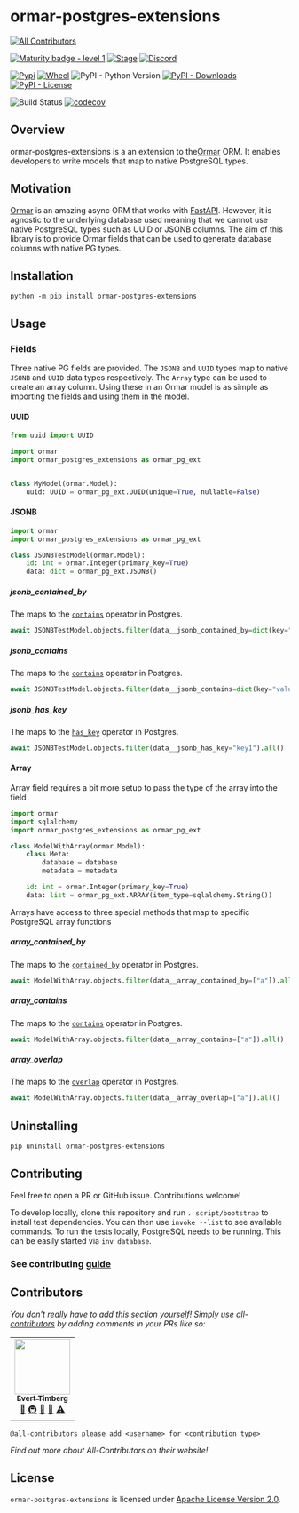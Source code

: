 # ormar-postgres-extensions
<!-- ALL-CONTRIBUTORS-BADGE:START - Do not remove or modify this section -->
[![All Contributors](https://img.shields.io/badge/all_contributors-1-orange.svg?style=flat-square)](#contributors-)
<!-- ALL-CONTRIBUTORS-BADGE:END -->
[![Maturity badge - level 1](https://img.shields.io/badge/Maturity-Level%201%20--%20New%20Project-yellow.svg)](https://github.com/tophat/getting-started/blob/master/scorecard.md) [![Stage](https://img.shields.io/pypi/status/ormar-postgres-extensions)](https://pypi.org/project/ormar-postgres-extensions/) [![Discord](https://img.shields.io/discord/809577721751142410?label=community%20chat)](https://discord.gg/YhK3GFcZrk)

[![Pypi](https://img.shields.io/pypi/v/ormar-postgres-extensions)](https://pypi.org/project/ormar-postgres-extensions/) [![Wheel](https://img.shields.io/pypi/wheel/ormar-postgres-extensions)](https://pypi.org/project/ormar-postgres-extensions/) ![PyPI - Python Version](https://img.shields.io/pypi/pyversions/ormar-postgres-extensions) [![PyPI - Downloads](https://img.shields.io/pypi/dm/ormar-postgres-extensions)](https://pypi.org/project/ormar-postgres-extensions/) [![PyPI - License](https://img.shields.io/pypi/l/ormar-postgres-extensions)](./LICENSE)

![Build Status](https://github.com/tophat/ormar-postgres-extensions/workflows/Ormar%20Postgres%20Extensions%20CICD/badge.svg) [![codecov](https://codecov.io/gh/tophat/ormar-postgres-extensions/branch/main/graph/badge.svg)](https://codecov.io/gh/tophat/ormar-postgres-extensions)

## Overview

ormar-postgres-extensions is a an extension to the[Ormar](https://github.com/collerek/ormar) ORM. It enables developers to write models that map to native PostgreSQL types.

## Motivation

[Ormar](https://github.com/collerek/ormar) is an amazing async ORM that works with [FastAPI](https://github.com/tiangolo/fastapi). However, it is agnostic to the underlying database used meaning that we cannot use native PostgreSQL types such as UUID or JSONB columns. The aim of this library is to provide Ormar fields that can be used to generate database columns with native PG types.

## Installation

```shell
python -m pip install ormar-postgres-extensions
```

## Usage

### Fields

Three native PG fields are provided. The `JSONB` and `UUID` types map to native `JSONB` and `UUID` data types respectively. The `Array` type can be used to create an array column. Using these in an Ormar model is as simple as importing the fields and using them in the model.

#### UUID

```python
from uuid import UUID

import ormar
import ormar_postgres_extensions as ormar_pg_ext


class MyModel(ormar.Model):
    uuid: UUID = ormar_pg_ext.UUID(unique=True, nullable=False)
```
#### JSONB
```python
import ormar
import ormar_postgres_extensions as ormar_pg_ext

class JSONBTestModel(ormar.Model):
    id: int = ormar.Integer(primary_key=True)
    data: dict = ormar_pg_ext.JSONB()
```

##### jsonb_contained_by

The maps to the [`contains`](https://docs.sqlalchemy.org/en/14/dialects/postgresql.html#sqlalchemy.dialects.postgresql.JSONB.Comparator.contained_by) operator in Postgres.

```python
await JSONBTestModel.objects.filter(data__jsonb_contained_by=dict(key="value")).all()
```

##### jsonb_contains

The maps to the [`contains`](https://docs.sqlalchemy.org/en/14/dialects/postgresql.html#sqlalchemy.dialects.postgresql.JSONB.Comparator.contains) operator in Postgres.

```python
await JSONBTestModel.objects.filter(data__jsonb_contains=dict(key="value")).all()
```

##### jsonb_has_key

The maps to the [`has_key`](https://docs.sqlalchemy.org/en/14/dialects/postgresql.html#sqlalchemy.dialects.postgresql.JSONB.Comparator.has_key) operator in Postgres.

```python
await JSONBTestModel.objects.filter(data__jsonb_has_key="key1").all()
```

#### Array

Array field requires a bit more setup to pass the type of the array into the field

```python
import ormar
import sqlalchemy
import ormar_postgres_extensions as ormar_pg_ext

class ModelWithArray(ormar.Model):
    class Meta:
        database = database
        metadata = metadata

    id: int = ormar.Integer(primary_key=True)
    data: list = ormar_pg_ext.ARRAY(item_type=sqlalchemy.String())
```

Arrays have access to three special methods that map to specific PostgreSQL array functions

##### array_contained_by

The maps to the [`contained_by`](https://docs.sqlalchemy.org/en/14/dialects/postgresql.html#sqlalchemy.dialects.postgresql.ARRAY.Comparator.contained_by) operator in Postgres.

```python
await ModelWithArray.objects.filter(data__array_contained_by=["a"]).all()
```

##### array_contains

The maps to the [`contains`](https://docs.sqlalchemy.org/en/14/dialects/postgresql.html#sqlalchemy.dialects.postgresql.ARRAY.Comparator.contains) operator in Postgres.

```python
await ModelWithArray.objects.filter(data__array_contains=["a"]).all()
```

##### array_overlap

The maps to the [`overlap`](https://docs.sqlalchemy.org/en/14/dialects/postgresql.html#sqlalchemy.dialects.postgresql.ARRAY.Comparator.overlap) operator in Postgres.

```python
await ModelWithArray.objects.filter(data__array_overlap=["a"]).all()
```

## Uninstalling

```python
pip uninstall ormar-postgres-extensions
```

## Contributing

Feel free to open a PR or GitHub issue. Contributions welcome!

To develop locally, clone this repository and run `. script/bootstrap` to install test dependencies. You can then use `invoke --list` to see available commands.
To run the tests locally, PostgreSQL needs to be running. This can be easily started via `inv database`.

### See contributing [guide](https://github.com/tophat/ormar-postgres-extensions/tree/main/CONTRIBUTING.md)
## Contributors

_You don't really have to add this section yourself! Simply use [all-contributors](https://allcontributors.org/) by adding comments in your PRs like so:_
<!-- ALL-CONTRIBUTORS-LIST:START - Do not remove or modify this section -->
<!-- prettier-ignore-start -->
<!-- markdownlint-disable -->
<table>
  <tr>
    <td align="center"><a href="http://everttimberg.io"><img src="https://avatars.githubusercontent.com/u/6757853?v=4?s=100" width="100px;" alt=""/><br /><sub><b>Evert Timberg</b></sub></a><br /><a href="#ideas-etimberg" title="Ideas, Planning, & Feedback">🤔</a> <a href="#infra-etimberg" title="Infrastructure (Hosting, Build-Tools, etc)">🚇</a> <a href="#maintenance-etimberg" title="Maintenance">🚧</a> <a href="https://github.com/tophat/ormar-postgres-extensions/commits?author=etimberg" title="Documentation">📖</a> <a href="https://github.com/tophat/ormar-postgres-extensions/commits?author=etimberg" title="Tests">⚠️</a></td>
  </tr>
</table>

<!-- markdownlint-restore -->
<!-- prettier-ignore-end -->

<!-- ALL-CONTRIBUTORS-LIST:END -->

```
@all-contributors please add <username> for <contribution type>
```

_Find out more about All-Contributors on their website!_


## License

`ormar-postgres-extensions` is licensed under [Apache License Version 2.0](https://github.com/tophat/ormar-postgres-extensions/tree/main/LICENSE).
